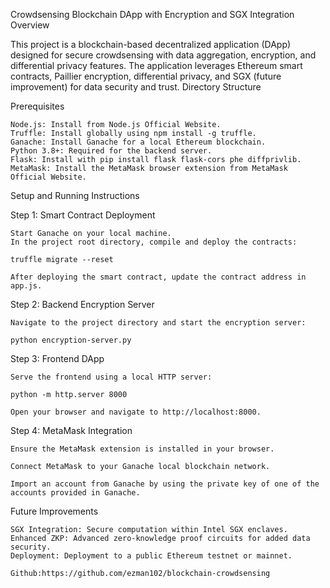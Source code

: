 Crowdsensing Blockchain DApp with Encryption and SGX Integration
Overview

This project is a blockchain-based decentralized application (DApp) designed for secure crowdsensing with data aggregation, encryption, and differential privacy features. The application leverages Ethereum smart contracts, Paillier encryption, differential privacy, and SGX (future improvement) for data security and trust.
Directory Structure

Prerequisites

    Node.js: Install from Node.js Official Website.
    Truffle: Install globally using npm install -g truffle.
    Ganache: Install Ganache for a local Ethereum blockchain.
    Python 3.8+: Required for the backend server.
    Flask: Install with pip install flask flask-cors phe diffprivlib.
    MetaMask: Install the MetaMask browser extension from MetaMask Official Website.

Setup and Running Instructions

Step 1: Smart Contract Deployment

    Start Ganache on your local machine.
    In the project root directory, compile and deploy the contracts:

    truffle migrate --reset

    After deploying the smart contract, update the contract address in app.js.

Step 2: Backend Encryption Server

    Navigate to the project directory and start the encryption server:

    python encryption-server.py

Step 3: Frontend DApp

    Serve the frontend using a local HTTP server:

    python -m http.server 8000

    Open your browser and navigate to http://localhost:8000.

Step 4: MetaMask Integration

    Ensure the MetaMask extension is installed in your browser.

    Connect MetaMask to your Ganache local blockchain network.

    Import an account from Ganache by using the private key of one of the accounts provided in Ganache.


Future Improvements

    SGX Integration: Secure computation within Intel SGX enclaves.
    Enhanced ZKP: Advanced zero-knowledge proof circuits for added data security.
    Deployment: Deployment to a public Ethereum testnet or mainnet.

    Github:https://github.com/ezman102/blockchain-crowdsensing